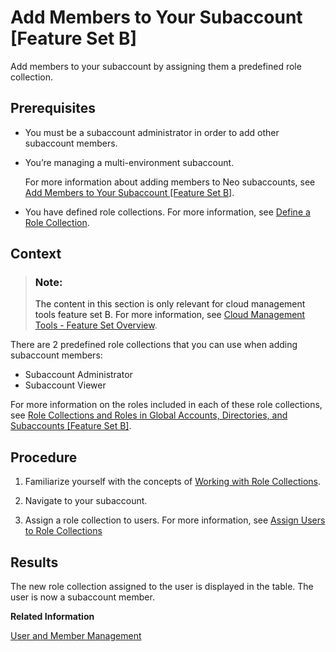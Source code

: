 <!-- loio1e1b7b60bb1b4764a2d4bb96bd73182d -->

# Add Members to Your Subaccount \[Feature Set B\]

Add members to your subaccount by assigning them a predefined role collection.



<a name="loio1e1b7b60bb1b4764a2d4bb96bd73182d__prereq_sf4_3hg_klb"/>

## Prerequisites

-   You must be a subaccount administrator in order to add other subaccount members.

-   You’re managing a multi-environment subaccount.

    For more information about adding members to Neo subaccounts, see [Add Members to Your Subaccount \[Feature Set B\]](Add_Members_to_Your_Subaccount_Feature_Set_B_1e1b7b6.md).

-   You have defined role collections. For more information, see [Define a Role Collection](Define_a_Role_Collection_4b20383.md).




<a name="loio1e1b7b60bb1b4764a2d4bb96bd73182d__context_uqz_cjg_klb"/>

## Context

> ### Note:  
> The content in this section is only relevant for cloud management tools feature set B. For more information, see [Cloud Management Tools - Feature Set Overview](https://help.sap.com/viewer/65de2977205c403bbc107264b8eccf4b/Cloud/en-US/caf4e4e23aef4666ad8f125af393dfb2.html).

There are 2 predefined role collections that you can use when adding subaccount members:

-   Subaccount Administrator
-   Subaccount Viewer

For more information on the roles included in each of these role collections, see [Role Collections and Roles in Global Accounts, Directories, and Subaccounts \[Feature Set B\]](Role_Collections_and_Roles_in_Global_Accounts,_Directories,_and_Subaccounts_Feature_Set_B_0039cf0.md).



<a name="loio1e1b7b60bb1b4764a2d4bb96bd73182d__steps_vqz_cjg_klb"/>

## Procedure

1.  Familiarize yourself with the concepts of [Working with Role Collections](Working_with_Role_Collections_393ea0b.md).

2.  Navigate to your subaccount.

3.  Assign a role collection to users. For more information, see [Assign Users to Role Collections](Assign_Users_to_Role_Collections_c576676.md)




<a name="loio1e1b7b60bb1b4764a2d4bb96bd73182d__result_syg_v3g_klb"/>

## Results

The new role collection assigned to the user is displayed in the table. The user is now a subaccount member.

**Related Information**  


[User and Member Management](User_and_Member_Management_cc1c676.md "On the cloud platform, member management happens at all levels from global account to space, while user management is done for deployed applications.")

